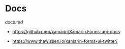 # Docs

docs.md

*   https://github.com/xamarin/Xamarin.Forms-api-docs

*	https://www.thewissen.io/xamarin-forms-ui-twitter/